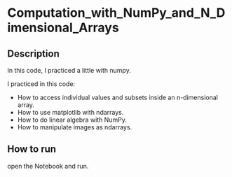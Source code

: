 # Computation_with_NumPy_and_N_Dimensional_Arrays

## Description

In this code, I practiced a little with numpy.

I practiced in this code:
- How to access individual values and subsets inside an n-dimensional array.
- How to use matplotlib with ndarrays.
- How to do linear algebra with NumPy.
- How to manipulate images as ndarrays.


## How to run
open the Notebook and run.
